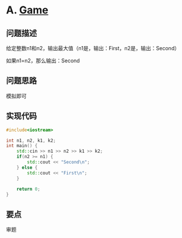 # A. [Game](https://codeforces.com/problemset/problem/513/A)

## 问题描述

给定整数n1和n2，输出最大值（n1是，输出：First，n2是，输出：Second）



如果n1=n2，那么输出：Second



## 问题思路

模拟即可



## 实现代码

```c++
#include<iostream>

int n1, n2, k1, k2;
int main() {
	std::cin >> n1 >> n2 >> k1 >> k2;
	if(n2 >= n1) {
		std::cout << "Second\n";	
	} else {
		std::cout << "First\n";	
	}
	
	return 0;
} 
```



## 要点

审题